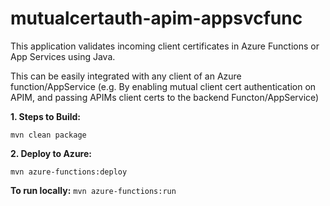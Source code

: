 # mutualcertauth-apim-appsvcfunc
This application validates incoming client certificates in Azure Functions or App Services using Java.

This can be easily integrated with any client of an Azure function/AppService (e.g. By enabling mutual client cert authentication on APIM, and passing APIMs client certs to the backend Functon/AppService)

<b>1. Steps to Build: </b>

``mvn clean package``

<b>2. Deploy to Azure:</b>


``mvn azure-functions:deploy``

<b>To run locally:</b>
``mvn azure-functions:run``
